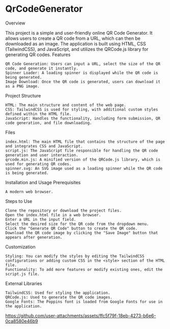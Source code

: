 # QrCodeGenerator

Overview

This project is a simple and user-friendly online QR Code Generator. It allows users to create a QR code from a URL, which can then be downloaded as an image. The application is built using HTML, CSS (TailwindCSS), and JavaScript, and utilizes the QRCode.js library for generating QR codes.
Features

    QR Code Generation: Users can input a URL, select the size of the QR code, and generate it instantly.
    Spinner Loader: A loading spinner is displayed while the QR code is being generated.
    Image Download: Once the QR code is generated, users can download it as a PNG image.

Project Structure

    HTML: The main structure and content of the web page.
    CSS: TailwindCSS is used for styling, with additional custom styles defined within the HTML file.
    JavaScript: Handles the functionality, including form submission, QR code generation, and file downloading.

Files

    index.html: The main HTML file that contains the structure of the page and integrates CSS and JavaScript.
    script.js: The JavaScript file responsible for handling the QR code generation and user interaction.
    qrcode.min.js: A minified version of the QRCode.js library, which is used for generating QR codes.
    spinner.svg: An SVG image used as a loading spinner while the QR code is being generated.

Installation and Usage
Prerequisites

    A modern web browser.

Steps to Use

    Clone the repository or download the project files.
    Open the index.html file in a web browser.
    Enter a URL in the input field.
    Select the desired size for the QR code from the dropdown menu.
    Click the "Generate QR Code" button to create the QR code.
    Download the QR code image by clicking the "Save Image" button that appears after generation.

Customization

    Styling: You can modify the styles by editing the TailwindCSS configurations or adding custom CSS in the <style> section of the HTML file.
    Functionality: To add more features or modify existing ones, edit the script.js file.

External Libraries

    TailwindCSS: Used for styling the application.
    QRCode.js: Used to generate the QR code images.
    Google Fonts: The Poppins font is loaded from Google Fonts for use in the application.


https://github.com/user-attachments/assets/ffc5f79f-18eb-4273-b6e6-0ca8580e46b9


    
